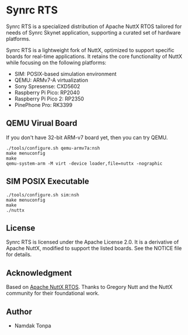 # Synrc RTS

Synrc RTS is a specialized distribution of Apache NuttX RTOS
tailored for needs of Synrc Skynet application,
supporting a curated set of hardware platforms.

Synrc RTS is a lightweight fork of NuttX, optimized
to support specific boards for real-time applications.
It retains the core functionality of NuttX
while focusing on the following platforms:

* SIM: POSIX-based simulation environment
* QEMU: ARMv7-A virtualization
* Sony Spresense: CXD5602
* Raspberry Pi Pico: RP2040
* Raspberry Pi Pico 2: RP2350
* PinePhone Pro: RK3399

## QEMU Virual Board

If you don't have 32-bit ARM-v7 board yet, then you can try QEMU.

```
./tools/configure.sh qemu-armv7a:nsh
make menuconfig
make
qemu-system-arm -M virt -device loader,file=nuttx -nographic
```

## SIM POSIX Executable

```
./tools/configure.sh sim:nsh
make menuconfig
make
./nuttx
```

## License

Synrc RTS is licensed under the Apache License 2.0.
It is a derivative of Apache NuttX,
modified to support the listed boards.
See the NOTICE file for details.

## Acknowledgment

Based on <a href="https://nuttx.apache.org/">Apache NuttX RTOS</a>.
Thanks to Gregory Nutt and the NuttX community for their foundational work.

## Author

* Namdak Tonpa
